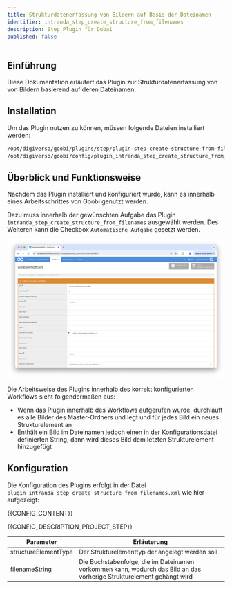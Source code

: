 ```yaml
---
title: Strukturdatenerfassung von Bildern auf Basis der Dateinamen
identifier: intranda_step_create_structure_from_filenames
description: Step Plugin für Dubai
published: false
---
```


## Einführung
Diese Dokumentation erläutert das Plugin zur Strukturdatenerfassung von von Bildern basierend auf deren Dateinamen.

## Installation
Um das Plugin nutzen zu können, müssen folgende Dateien installiert werden:

```bash
/opt/digiverso/goobi/plugins/step/plugin-step-create-structure-from-filenames-base.jar
/opt/digiverso/goobi/config/plugin_intranda_step_create_structure_from_filenames.xml
```

## Überblick und Funktionsweise
Nachdem das Plugin installiert und konfiguriert wurde, kann es innerhalb eines Arbeitsschrittes von Goobi genutzt werden.

Dazu muss innerhalb der gewünschten Aufgabe das Plugin `intranda_step_create_structure_from_filenames` ausgewählt werden. Des Weiteren kann die Checkbox `Automatische Aufgabe` gesetzt werden.


![Konfiguration des Arbeitsschritts für die Nutzung des Plugins](screen1_de.png)

Die Arbeitsweise des Plugins innerhalb des korrekt konfigurierten Workflows sieht folgendermaßen aus:

* Wenn das Plugin innerhalb des Workflows aufgerufen wurde, durchläuft es alle Bilder des Master-Ordners und legt und für jedes Bild ein neues Strukturelement an
* Enthält ein Bild im Dateinamen jedoch einen in der Konfigurationsdatei definierten String, dann wird dieses Bild dem letzten Strukturelement hinzugefügt


## Konfiguration
Die Konfiguration des Plugins erfolgt in der Datei `plugin_intranda_step_create_structure_from_filenames.xml` wie hier aufgezeigt:

{{CONFIG_CONTENT}}

{{CONFIG_DESCRIPTION_PROJECT_STEP}}

Parameter               | Erläuterung
------------------------|------------------------------------
structureElementType    | Der Strukturelementtyp der angelegt werden soll |
filenameString          | Die Buchstabenfolge, die im Dateinamen vorkommen kann, wodurch das Bild an das vorherige Strukturelement gehängt wird|

